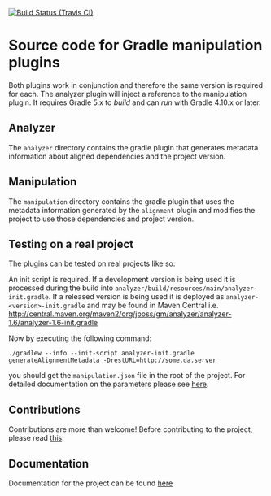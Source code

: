 [![Build Status (Travis CI)](https://travis-ci.org/project-ncl/gradle-manipulator.svg?branch=master)](https://travis-ci.org/project-ncl/gradle-manipulator.svg?branch=master)

# Source code for Gradle manipulation plugins

Both plugins work in conjunction and therefore the same version is required for each. The analyzer plugin will inject a reference
 to the manipulation plugin. It requires Gradle 5.x to _build_ and can _run_ with Gradle 4.10.x or later.

## Analyzer

The `analyzer` directory contains the gradle plugin that generates metadata information about aligned dependencies and the project version.

## Manipulation

The `manipulation` directory contains the gradle plugin that uses the metadata information generated by the `alignment` plugin and
modifies the project to use those dependencies and project version.


## Testing on a real project

The plugins can be tested on real projects like so:

An init script is required. If a development version is being used it is processed during the build into
`analyzer/build/resources/main/analyzer-init.gradle`.  If a released version is being used it is deployed as `analyzer-<version>-init.gradle`
and may be found in Maven Central i.e. http://central.maven.org/maven2/org/jboss/gm/analyzer/analyzer-1.6/analyzer-1.6-init.gradle

Now by executing the following command:

```
./gradlew --info --init-script analyzer-init.gradle generateAlignmentMetadata -DrestURL=http://some.da.server
```

you should get the `manipulation.json` file in the root of the project. For detailed documentation on the parameters please see
[here](https://project-ncl.github.io/gradle-manipulator/).

## Contributions

Contributions are more than welcome! Before contributing to the project, please read [this](https://github.com/project-ncl/gradle-manipulator/blob/master/CONTRIBUTING.md).

## Documentation

Documentation for the project can be found [here](https://project-ncl.github.io/gradle-manipulator/)
